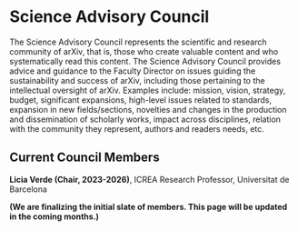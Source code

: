 # Science Advisory Council

The Science Advisory Council represents the scientific and research community of arXiv, 
that is, those who create valuable content and who systematically read this content. The 
Science Advisory Council provides advice and guidance to the Faculty Director on 
issues guiding the sustainability and success of arXiv, including those pertaining to the 
intellectual oversight of arXiv. Examples include: mission, vision, strategy, budget, 
significant expansions, high-level issues related to standards, expansion in new 
fields/sections, novelties and changes in the production and dissemination of scholarly 
works, impact across disciplines, relation with the community they represent, authors 
and readers needs, etc. 



## Current Council Members 

**Licia Verde (Chair, 2023-2026)**, ICREA Research Professor, Universitat de Barcelona 


**(We are finalizing the initial slate of members. This page will be updated in the coming months.)**

